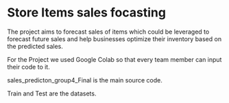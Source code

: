 # Store Items sales focasting


The project aims to forecast sales of items which could 
be leveraged to forecast future sales and help businesses optimize their inventory based on the 
predicted sales.

For the Project we used Google Colab so that every team member can input their code to it.

sales_predicton_group4_Final is the main source code.

Train and Test are the datasets.
